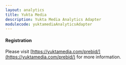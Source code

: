 ```yaml
---
layout: analytics
title: Yukta Media
description: Yukta Media Analytics Adapter
modulecode: yuktamediaAnalyticsAdapter
---
```


#### Registration

Please visit [https://yuktamedia.com/prebid/](https://yuktamedia.com/prebid/) for more information.

